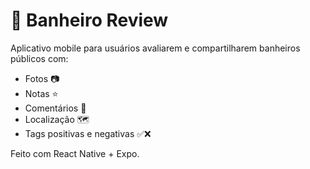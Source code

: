# 🚻 Banheiro Review

Aplicativo mobile para usuários avaliarem e compartilharem banheiros públicos com:

- Fotos 📷
- Notas ⭐
- Comentários 📝
- Localização 🗺️
- Tags positivas e negativas ✅❌

Feito com React Native + Expo.
